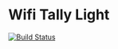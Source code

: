 # Wifi Tally Light

[![Build Status](https://travis-ci.org/wifi-tally/wifi-tally.svg?branch=master)](https://travis-ci.org/wifi-tally/wifi-tally)
